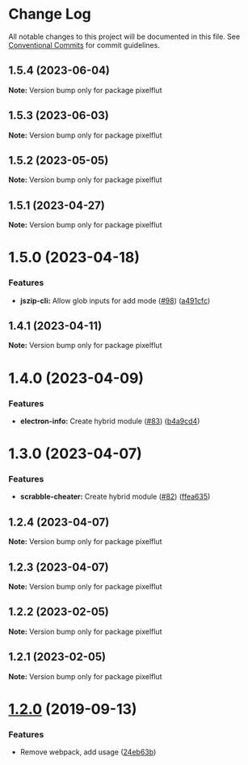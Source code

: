 # Change Log

All notable changes to this project will be documented in this file.
See [Conventional Commits](https://conventionalcommits.org) for commit guidelines.

## 1.5.4 (2023-06-04)

**Note:** Version bump only for package pixelflut





## 1.5.3 (2023-06-03)

**Note:** Version bump only for package pixelflut





## 1.5.2 (2023-05-05)

**Note:** Version bump only for package pixelflut





## 1.5.1 (2023-04-27)

**Note:** Version bump only for package pixelflut





# 1.5.0 (2023-04-18)


### Features

* **jszip-cli:** Allow glob inputs for add mode ([#98](https://github.com/ffflorian/node-packages/issues/98)) ([a491cfc](https://github.com/ffflorian/node-packages/commit/a491cfcb04d9abdb8e0b2c9995a0de63f05510d9))





## 1.4.1 (2023-04-11)

**Note:** Version bump only for package pixelflut





# 1.4.0 (2023-04-09)


### Features

* **electron-info:** Create hybrid module ([#83](https://github.com/ffflorian/node-packages/issues/83)) ([b4a9cd4](https://github.com/ffflorian/node-packages/commit/b4a9cd469cdd21da520ce1d02c878359c0546340))





# 1.3.0 (2023-04-07)


### Features

* **scrabble-cheater:** Create hybrid module ([#82](https://github.com/ffflorian/node-packages/issues/82)) ([ffea635](https://github.com/ffflorian/node-packages/commit/ffea6358e04ce5280f38a1ef4dd1271bb37e422e))





## 1.2.4 (2023-04-07)

**Note:** Version bump only for package pixelflut





## 1.2.3 (2023-04-07)

**Note:** Version bump only for package pixelflut





## 1.2.2 (2023-02-05)

**Note:** Version bump only for package pixelflut





## 1.2.1 (2023-02-05)

**Note:** Version bump only for package pixelflut





# [1.2.0](https://github.com/ffflorian/pixelflut/compare/v1.1.1...v1.2.0) (2019-09-13)

### Features

- Remove webpack, add usage ([24eb63b](https://github.com/ffflorian/pixelflut/commit/24eb63b))
